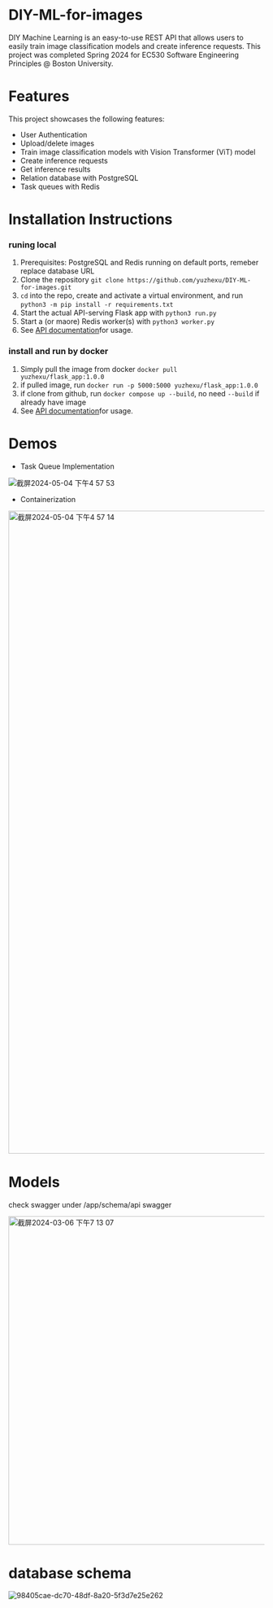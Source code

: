 # DIY-ML-for-images
DIY Machine Learning is an easy-to-use REST API that allows users to easily train image classification models and create inference requests. This project was completed Spring 2024 for EC530 Software Engineering Principles @ Boston University.

# Features
This project showcases the following features:

  - User Authentication 
  - Upload/delete images
  - Train image classification models with Vision Transformer (ViT) model
  - Create inference requests
  - Get inference results
  - Relation database with PostgreSQL
  - Task queues with Redis

# Installation Instructions
### runing local
1. Prerequisites: PostgreSQL and Redis running on default ports, remeber replace database URL
2. Clone the repository `git clone https://github.com/yuzhexu/DIY-ML-for-images.git`
3. `cd` into the repo, create and activate a virtual environment, and run `python3 -m pip install -r requirements.txt`
4. Start the actual API-serving Flask app with `python3 run.py`
5. Start a (or maore) Redis worker(s) with `python3 worker.py`
6. See <a href =https://app.swaggerhub.com/apis/YuzheXu/DIY_ML_api/1.0 target="_blank"> API documentation</a>for usage.
### install and run by docker
1. Simply pull the image from docker `docker pull yuzhexu/flask_app:1.0.0`
2. if pulled image, run `docker run -p 5000:5000 yuzhexu/flask_app:1.0.0`
3. if clone from github, run `docker compose up --build`, no need `--build` if already have image
4. See <a href =https://app.swaggerhub.com/apis/YuzheXu/DIY_ML_api/1.0 target="_blank"> API documentation</a>for usage.
# Demos
- Task Queue Implementation

![截屏2024-05-04 下午4 57 53](https://github.com/yuzhexu/DIY-ML-for-images/assets/112592362/581432ca-a2e7-4227-b7b8-4f3089252405)

- Containerization
  
<img width="1264" alt="截屏2024-05-04 下午4 57 14" src="https://github.com/yuzhexu/DIY-ML-for-images/assets/112592362/e0ae1d8e-1f16-4e65-a6e1-6c8bcc75e5c2">

# Models
check swagger under /app/schema/api swagger

<img width="646" alt="截屏2024-03-06 下午7 13 07" src="https://github.com/yuzhexu/DIY-ML-for-images/assets/112592362/e7b77182-2220-451a-b327-9dff063a598d">

# database schema
![98405cae-dc70-48df-8a20-5f3d7e25e262](https://github.com/yuzhexu/DIY-ML-for-images/assets/112592362/74d3d200-6657-401f-879e-2ba1f9e49f9f)
